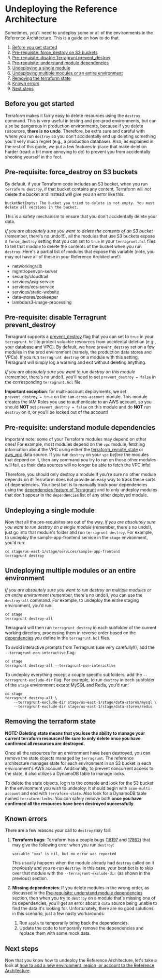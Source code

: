 # Undeploying the Reference Architecture

Sometimes, you'll need to undeploy some or all of the environments in the Reference Architecture. This is a guide on
how to do that.

1. [Before you get started](#before-you-get-started)
1. [Pre-requisite: force_destroy on S3 buckets](#pre-requisite-force_destroy-on-S3-buckets)
1. [Pre-requisite: disable Terragrunt prevent_destroy](#pre-requisite-disable-terragrunt-prevent_destroy)
1. [Pre-requisite: understand module dependencies](#pre-requisite-understand-module-dependencies)
1. [Undeploying a single module](#undeploying-a-single-module)
1. [Undeploying multiple modules or an entire environment](#undeploying-multiple-modules-or-an-entire-environment)
1. [Removing the terraform state](#removing-the-terraform-state)
1. [Known errors](#known-errors)
1. [Next steps](#next-steps)




## Before you get started

Terraform makes it fairly easy to delete resources using the `destroy` command. This is very useful in testing and 
pre-prod environments, but can also be dangerous in production environments, because if you delete resources, **there 
is no undo**. Therefore, be extra sure and careful with where you run `destroy` so you don't accidentally end up 
deleting something you'll very much regret (e.g., a production database). Also, as explained in the rest of this guide,
we put a few features in place that make deletion harder (read: a bit more annoying to do) to prevent you from 
accidentally shooting yourself in the foot. 




## Pre-requisite: force_destroy on S3 buckets

By default, if your Terraform code includes an S3 bucket, when you run `terraform destroy`, if that bucket contains
any content, Terraform will _not_ delete the bucket and instead will give you an error like this:

```
bucketNotEmpty: The bucket you tried to delete is not empty. You must delete all versions in the bucket.
```

This is a safety mechanism to ensure that you don't accidentally delete your data. 

*If you are absolutely sure you want to delete the contents of an S3 bucket* (remember, there's no undo!!!), all the 
modules that use S3 buckets expose a `force_destroy` setting that you can set to `true` in your `terragrunt.hcl` 
files to tell that module to delete the contents of the bucket when you run `destroy`. Here's a partial list of modules 
that expose this variable (note, you may not have all of these in your Reference Architecture!):

* networking/alb
* mgmt/openvpn-server
* security/cloudtrail
* services/asg-service
* services/ecs-service
* services/static-website
* data-stores/zookeeper
* lambda/s3-image-processing




## Pre-requisite: disable Terragrunt prevent_destroy

Terragrunt supports a [prevent_destroy](https://github.com/maxar-infrastructure/terragrunt#prevent_destroy) flag that you can
set to `true` in your `terragrunt.hcl` to protect valuable resources from accidental deletion (e.g., your database
and VPC). By default, we have `prevent_destroy` set on a few modules in the prod environment (namely, the production 
data stores and VPCs). If you run `terragrunt destroy` on a module with this setting, Terragrunt will simply log a 
warning and exit without deleting anything. 

*If you are absolutely sure you want to run destroy on this module* (remember, there's no undo!), you'll need to 
set `prevent_destroy = false` in the corresponding `terragrunt.hcl` file. 

**Important exception**: for multi-account deployments, we set `prevent_destroy = true` on the `iam-cross-account` 
module. This module creates the IAM Roles you use to authenticate to an AWS account, so you should **NOT** set
`prevent_destroy = false` on this module and do **NOT** run `destroy` on it, or you'll be locked out of the account!  




## Pre-requisite: understand module dependencies

Important note: some of your Terraform modules may depend on other ones! For example, most modules depend on the `vpc` 
module, fetching information about the VPC using either the 
[terraform_remote_state](https://www.terraform.io/docs/providers/terraform/d/remote_state.html) or 
[aws_vpc](https://www.terraform.io/docs/providers/aws/d/vpc.html) data source. If you run `destroy` on your `vpc` 
*before* the modules that depend on it, then any command you try to run on those other modules will fail, as their
data sources will no longer be able to fetch the VPC info!

Therefore, you should only destroy a module if you're sure no other module depends on it! Terraform does not provide
an easy way to track these sorts of dependencies. Your best bet is to manually track your dependencies using the
[dependencies feature of Terragrunt](https://terragrunt.gruntwork.io/docs/features/execute-terraform-commands-on-multiple-modules-at-once/#dependencies-between-modules) and to
only undeploy modules that don't appear in the `dependencies` list of any other deployed module.




## Undeploying a single module

Now that all the pre-requisites are out of the way, *if you are absolutely sure you want to run destroy on a single 
module* (remember, there's no undo!), just go into that module's folder and run `terragrunt destroy`. For example, to
undeploy the sample-app-frontend service in the `stage` environment, you'd run:

```
cd stage/us-east-1/stage/services/sample-app-frontend
terragrunt destroy
```




## Undeploying multiple modules or an entire environment

*If you are absolutely sure you want to run destroy on multiple modules or an entire environment* (remember, there's
no undo!), you can use the `destroy-all` command. For example, to undeploy the entire staging environment, you'd run:

```
cd stage
terragrunt destroy-all
```

Terragrunt will then run `terragrunt destroy` in each subfolder of the current working directory, processing them in
reverse order based on the [dependencies](https://terragrunt.gruntwork.io/docs/features/execute-terraform-commands-on-multiple-modules-at-once/#dependencies-between-modules) you
define in the `terragrunt.hcl` files. 

To avoid interactive prompts from Terragrunt (use very carefully!!), add the `--terragrunt-non-interactive` flag:

```
cd stage
terragrunt destroy-all --terragrunt-non-interactive
```

To undeploy everything except a couple specific subfolders, add the `--terragrunt-exclude-dir` flag. For example, to
run `destroy` in each subfolder of the `stage` environment except MySQL and Redis, you'd run:

```
cd stage
terragrunt destroy-all \
    --terragrunt-exclude-dir stage/us-east-1/stage/data-stores/mysql \ 
    --terragrunt-exclude-dir stage/us-east-1/stage/data-stores/redis 
```



## Removing the terraform state

**NOTE: Deleting state means that you lose the ability to manage your current terraform resources! Be sure to only
delete once you have confirmed all resources are destroyed.**

Once all the resources for an environment have been destroyed, you can remove the state objects managed by `terragrunt`.
The reference architecture manages state for each environment in an S3 bucket in each environment's AWS account.
Additionally, to prevent concurrent access to the state, it also utilizes a DynamoDB table to manage locks.

To delete the state objects, login to the console and look for the S3 bucket in the environment you wish to undeploy. It
should begin with `acme-multi-account` and end with `terraform-state`. Also look for a DynamoDB
table named `terraform-locks`. You can safely remove both **once you have confirmed all the resources have been
destroyed successfully**.






## Known errors

There are a few reasons your call to `destroy` may fail:

1. **Terraform bugs**: Terraform has a couple bugs ([18197](https://github.com/hashicorp/terraform/issues/18197) and 
   [17862](https://github.com/hashicorp/terraform/issues/17862)) that may give the following error when you run 
   `destroy`:
   
    ```
    variable "xxx" is nil, but no error was reported
    ```
    
    This usually happens when the module already had `destroy` called on it previously and you re-run `destroy`. In
    this case, your best bet is to skip over that module with the `--terragrunt-exclude-dir` (as shown in the previous)
    section. 

1. **Missing dependencies**: If you delete modules in the wrong order, as discussed in the [Pre-requisite: understand 
   module dependencies](#pre-requisite-understand-module-dependencies) section, then when you try to `destroy` on a
   module that's missing one of its dependencies, you'll get an error about a `data` source being unable to find the
   data it's looking for. Unfortunately, there are no good solutions in this scenario, just a few nasty workarounds: 
   
    1. Run `apply` to temporarily bring back the dependencies.
    1. Update the code to temporarily remove the dependencies and replace them with some mock data.


## Next steps

Now that you know how to undeploy the Reference Architecture, let's take a look at [how to add a new environment,
region, or account
to the Reference Architecture](15-adding-new-environments-regions-and-accounts.md).
